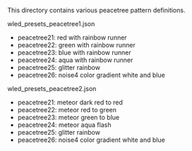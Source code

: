 This directory contains various peacetree pattern definitions.

wled_presets_peacetree1.json
* peacetree21: red with rainbow runner
* peacetree22: green with rainbow runner
* peacetree23: blue with rainbow runner
* peacetree24: aqua with rainbow runner
* peacetree25: glitter rainbow
* peacetree26: noise4 color gradient white and blue

wled_presets_peacetree2.json
* peacetree21: meteor dark red to red
* peacetree22: meteor red to green
* peacetree23: meteor green to blue
* peacetree24: meteor aqua flash
* peacetree25: glitter rainbow
* peacetree26: noise4 color gradient white and blue
